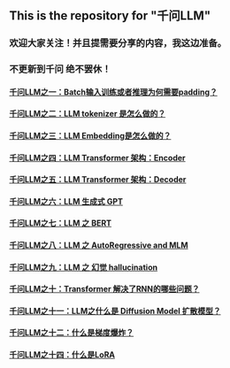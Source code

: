 ## This is the repository for "千问LLM"
### 欢迎大家关注！并且提需要分享的内容，我这边准备。 
### 不更新到千问 绝不罢休！
#### [千问LLM之一：Batch输入训练或者推理为何需要padding？](https://mp.weixin.qq.com/s?__biz=MzI3ODYwNzk4MA==&mid=2247483926&idx=1&sn=7e324b574506f7ee4044c20b62906a61&chksm=eb552315dc22aa032632689a782db6dbac01a36df5eeb5de07871ce8bebc73ddbe9b37817870&token=1316523041&lang=zh_CN#rd) 
#### [千问LLM之二：LLM tokenizer 是怎么做的？](https://mp.weixin.qq.com/s?__biz=MzI3ODYwNzk4MA==&mid=2247483929&idx=1&sn=bf6e207a0a4e81cd749c071ce1d0cf17&chksm=eb55231adc22aa0c2959190b8c4a0ea69798c7d3bf7fce3b994599bed538383d5e282b1f0cdc&token=1316523041&lang=zh_CN#rd)

#### [千问LLM之三：LLM Embedding是怎么做的？ ](https://mp.weixin.qq.com/s?__biz=MzI3ODYwNzk4MA==&mid=2247483926&idx=1&sn=7e324b574506f7ee4044c20b62906a61&chksm=eb552315dc22aa032632689a782db6dbac01a36df5eeb5de07871ce8bebc73ddbe9b37817870&token=1316523041&lang=zh_CN#rd)

#### [千问LLM之四：LLM Transformer 架构：Encoder](https://mp.weixin.qq.com/s?__biz=MzI3ODYwNzk4MA==&mid=2247483943&idx=1&sn=60da33acc8a3499d74d24e891e5d955f&chksm=eb552324dc22aa329bc6f9fce1b241b1d08412418e3930aec17d854e1409e03b2c3fff6f53b6&token=1316523041&lang=zh_CN#rd)

#### [千问LLM之五：LLM Transformer 架构：Decoder ](https://mp.weixin.qq.com/s?__biz=MzI3ODYwNzk4MA==&mid=2247483943&idx=2&sn=f689e3ff6cc400971b275e8c93c6baba&chksm=eb552324dc22aa32ca5f03f86440b58eaecf96ac2875975e5849df50955cc0657bd23b0bfbf2&token=1316523041&lang=zh_CN#rd)
#### [千问LLM之六：LLM 生成式 GPT  ](https://mp.weixin.qq.com/s?__biz=MzI3ODYwNzk4MA==&mid=2247483957&idx=1&sn=0313d3316914a93c8bcb6ef2b653cf77&chksm=eb552336dc22aa20e482c6fc0f7a8a81c248e45a1accc7202295748654500beef974fe86ac0c&token=1127561406&lang=zh_CN&poc_token=HC_9OWejuFDn9f8xKKcjUyi8R2xJ0rxsKpdzt9fe)

#### [千问LLM之七：LLM 之 BERT ](https://mp.weixin.qq.com/s?__biz=MzI3ODYwNzk4MA==&mid=2247483957&idx=2&sn=f0ee665c58fe580edd77caacca15546e&chksm=eb552336dc22aa2002ca3354b75037051de854ac571f62caaf434fd0bb9c328c2369e3de79ed&token=1127561406&lang=zh_CN#rd)
#### [千问LLM之八：LLM 之 AutoRegressive and MLM ](https://mp.weixin.qq.com/s?__biz=MzI3ODYwNzk4MA==&mid=2247483964&idx=1&sn=64cc26bdc6c215535fe2486f2fb27b8c&chksm=eb55233fdc22aa29d4538b1eb16b2ff04fe4a3c12f7c2209d54e50537269427babc643486335&token=1127561406&lang=zh_CN#rd)
#### [千问LLM之九：LLM 之 幻觉 hallucination ](https://mp.weixin.qq.com/s?__biz=MzI3ODYwNzk4MA==&mid=2247483964&idx=2&sn=84037d171d7a842d7afd0e82f7475568&chksm=eb55233fdc22aa29f656085ae26b3494566ede8f4817f3ecabc88e550da4596b270121cad1a6&token=1127561406&lang=zh_CN#rd)
#### [千问LLM之十：Transformer 解决了RNN的哪些问题？](https://mp.weixin.qq.com/s?__biz=MzI3ODYwNzk4MA==&mid=2247483964&idx=3&sn=464de4c2071e12ab41b8019ee48b84ea&chksm=eb55233fdc22aa29fa82f7ade31b13e007f82379e706925d132a84aff372ebfbc58ed2f6d3fa&token=1127561406&lang=zh_CN#rd)
#### [千问LLM之十一：LLM之什么是 Diffusion Model 扩散模型？](https://mp.weixin.qq.com/s?__biz=MzI3ODYwNzk4MA==&mid=2247483964&idx=4&sn=78b8fc9d967f2f8b1cf2a11cb146c4c2&chksm=eb55233fdc22aa29f3ba0736a68a8477976f9d94291261e382f8418c84e8d5a2c21451e80b73&token=1127561406&lang=zh_CN#rd)
#### [千问LLM之十二：什么是梯度爆炸？](https://mp.weixin.qq.com/s?__biz=MzI3ODYwNzk4MA==&mid=2247483964&idx=5&sn=c4159126bb6eda148d135b3f20411b4c&chksm=eb55233fdc22aa29f80739780a32837f3e136dcd745e74c49763e4bc4c0eee1d49223120bc7f&token=1127561406&lang=zh_CN#rd)
#### [千问LLM之十四：什么是LoRA ](https://mp.weixin.qq.com/s?__biz=MzI3ODYwNzk4MA==&mid=2247483969&idx=1&sn=374dda0ab4c1c6d0b142e4ae8dc0b038&chksm=eb552342dc22aa54cec97b2bc9eedb0faa7520d1b8beb516f33046ef9e425e45c822697f50e6&token=1127561406&lang=zh_CN#rd)